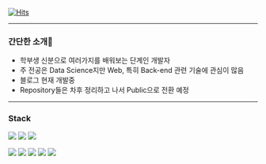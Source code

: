 [![Hits](https://hits.seeyoufarm.com/api/count/incr/badge.svg?url=https%3A%2F%2Fgithub.com%2FChi-square-test&count_bg=%2379C83D&title_bg=%23555555&icon=&icon_color=%23E7E7E7&title=hits&edge_flat=false)](https://hits.seeyoufarm.com)

------

### 간단한 소개👋

- 학부생 신분으로 여러가지를 배워보는 단계인 개발자
- 주 전공은 Data Science지만 Web, 특히 Back-end 관련 기술에 관심이 많음
- 블로그 현재 개발중
- Repository들은 차후 정리하고 나서 Public으로 전환 예정

------

### **Stack**

   <img src="https://img.shields.io/badge/java-007396?style=for-the-badge&logo=Java&logoColor=white"> <img src="https://img.shields.io/badge/spring-6DB33F?style=for-the-badge&logo=Spring&logoColor=white"> <img src="https://img.shields.io/badge/kotlen-7F52FF?style=for-the-badge&logo=Kotlen&logoColor=white"> 
   
<img src="https://img.shields.io/badge/docker-2496ED?style=for-the-badge&logo=Docker&logoColor=white"> <img src="https://img.shields.io/badge/jenkins-D24939?style=for-the-badge&logo=Jenkins&logoColor=white"> <img src="https://img.shields.io/badge/mariadb-003545?style=for-the-badge&logo=MariaDB&logoColor=white"> <img src="https://img.shields.io/badge/NGINX-009639?style=for-the-badge&logo=nginx&logoColor=white"> <img src="https://img.shields.io/badge/Android-3DDC84?style=for-the-badge&logo=android&logoColor=white">





<!--
**Chi-square-test/Chi-square-test** is a ✨ _special_ ✨ repository because its `README.md` (this file) appears on your GitHub profile.

Here are some ideas to get you started:

- 🔭 I’m currently working on ...
- 🌱 I’m currently learning ...
- 👯 I’m looking to collaborate on ...
- 🤔 I’m looking for help with ...
- 💬 Ask me about ...
- 📫 How to reach me: ...
- 😄 Pronouns: ...
- ⚡ Fun fact: ...
-->
